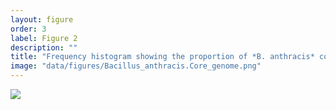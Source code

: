 ```yaml
---
layout: figure
order: 3
label: Figure 2
description: ""
title: "Frequency histogram showing the proportion of *B. anthracis* core genome markers detected for a collection of pure isolate samples from the genus *Bacillus*. The plcR SNP was detected in 100% of *B. anthracis* samples, and in none of the other *Bacilli*. "
image: "data/figures/Bacillus_anthracis.Core_genome.png"
---
```

<img src="{{ site.baseurl }}/data/figures/Bacillus_anthracis.Core_genome.png">
